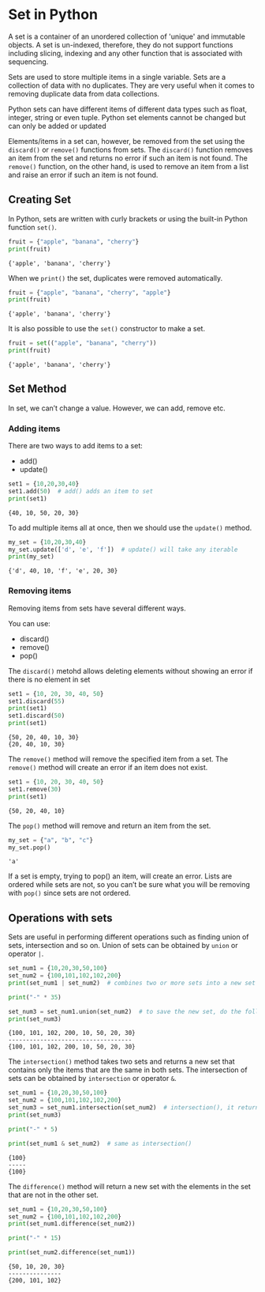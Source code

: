 # Set in Python

A set is a container of an unordered collection of 'unique' and immutable objects. A set is un-indexed, therefore, they do not support functions including slicing, indexing and any other function that is associated with sequencing.

Sets are used to store multiple items in a single variable.  Sets are a collection of data with no duplicates. They are very useful when it comes to removing duplicate data from data collections.

Python sets can have different items of different data types such as float, integer, string or even tuple. Python set elements cannot be changed but can only be added or updated

Elements/items in a set can, however, be removed from the set using the `discard()` or `remove()` functions from sets. The `discard()` function removes an item from the set and returns no error if such an item is not found. The `remove()` function, on the other hand, is used to remove an item from a list and raise an error if such an item is not found.

## Creating Set

In Python, sets are written with curly brackets or using the built-in Python function `set()`.

```py
fruit = {"apple", "banana", "cherry"}
print(fruit)
```

```console
{'apple', 'banana', 'cherry'}
```

When we `print()` the set, duplicates were removed automatically.

```py
fruit = {"apple", "banana", "cherry", "apple"}
print(fruit)
```

```console
{'apple', 'banana', 'cherry'}
```

It is also possible to use the `set()` constructor to make a set.

```py
fruit = set(("apple", "banana", "cherry"))
print(fruit)
```

```console
{'apple', 'banana', 'cherry'}
```

## Set Method

In set, we can’t change a value. However, we can add, remove etc.

### Adding items

There are two ways to add items to a set:

- add()
- update()

```py
set1 = {10,20,30,40}
set1.add(50)  # add() adds an item to set
print(set1)
```

```console
{40, 10, 50, 20, 30}
```

To add multiple items all at once, then we should use the `update()` method.

```py
my_set = {10,20,30,40}
my_set.update(['d', 'e', 'f'])  # update() will take any iterable
print(my_set)
```

```console
{'d', 40, 10, 'f', 'e', 20, 30}
```

### Removing items

Removing items from sets have several different ways.

You can use:

- discard()
- remove()
- pop()

The `discard()` metohd allows deleting elements without showing an error if there is no element in set

```py
set1 = {10, 20, 30, 40, 50}
set1.discard(55)
print(set1)
set1.discard(50)
print(set1)
```

```console
{50, 20, 40, 10, 30}
{20, 40, 10, 30}
```

The `remove()` method will remove the specified item from a set. The `remove()` method will create an error if an item does not exist.

```py
set1 = {10, 20, 30, 40, 50}
set1.remove(30)
print(set1)
```

```console
{50, 20, 40, 10}
```

The `pop()` method will remove and return an item from the set.

```py
my_set = {"a", "b", "c"}
my_set.pop()
```

```console
'a'
```

If a set is empty, trying to pop() an item, will create an error. Lists are ordered while sets are not, so you can’t be sure what you will be removing with `pop()` since sets are not ordered.

## Operations with sets

Sets are useful in performing different operations such as finding union of sets, intersection and so on. Union of sets can be obtained by `union` or operator `|`.

```py
set_num1 = {10,20,30,50,100}
set_num2 = {100,101,102,102,200}
print(set_num1 | set_num2)  # combines two or more sets into a new set

print("-" * 35)

set_num3 = set_num1.union(set_num2)  # to save the new set, do the following
print(set_num3)
```

```console
{100, 101, 102, 200, 10, 50, 20, 30}
-----------------------------------
{100, 101, 102, 200, 10, 50, 20, 30}
```

The `intersection()` method takes two sets and returns a new set that contains only the items that are the same in both sets. The intersection of sets can be obtained by `intersection` or operator `&`.

```py
set_num1 = {10,20,30,50,100}
set_num2 = {100,101,102,102,200}
set_num3 = set_num1.intersection(set_num2)  # intersection(), it returns a new set
print(set_num3)

print("-" * 5)

print(set_num1 & set_num2)  # same as intersection() 
```

```console
{100}
-----
{100}
```

The `difference()` method will return a new set with the elements in the set that are not in the other set.

```py
set_num1 = {10,20,30,50,100}
set_num2 = {100,101,102,102,200}
print(set_num1.difference(set_num2))

print("-" * 15)

print(set_num2.difference(set_num1))
```

```console
{50, 10, 20, 30}
---------------
{200, 101, 102}
```
